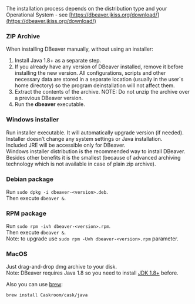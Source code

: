 The installation process depends on the distribution type and your Operational System - see [https://dbeaver.jkiss.org/download/](https://dbeaver.jkiss.org/download/)

### ZIP Archive
When installing DBeaver manually, without using an installer:
1. Install Java 1.8+ as a separate step.
2. If you already have any version of DBeaver installed, remove it before installing the new version. All configurations, scripts and other necessary data are stored in a separate location (usually in the user`s home directory) so the program deinstallation will not affect them.
3. Extract the contents of the archive.
NOTE: Do not unzip the archive over a previous DBeaver version.
4. Run the **dbeaver** executable.

### Windows installer
Run installer executable. It will automatically upgrade version (if needed).  
Installer doesn’t change any system settings or Java installation.  
Included JRE will be accessible only for DBeaver.  
Windows installer distribution is the recommended way to install DBeaver. Besides other benefits it is the smallest (because of advanced archiving technology which is not available in case of plain zip archive).

### Debian package
Run `sudo dpkg -i dbeaver-<version>.deb`.  
Then execute `dbeaver &`.  

### RPM package
Run `sudo rpm -ivh dbeaver-<version>.rpm`.  
Then execute `dbeaver &`.  
Note: to upgrade use `sudo rpm -Uvh dbeaver-<version>.rpm` parameter.

### MacOS
Just drag-and-drop dmg archive to your disk.  
Note: DBeaver requires Java 1.8 so you need to install [JDK 1.8+](http://www.oracle.com/technetwork/java/javase/downloads/jdk8-downloads-2133151.html) before.

Also you can use [brew](http://macappstore.org/dbeaver-community/): 
```sh
brew install Caskroom/cask/java
```